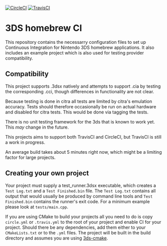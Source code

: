 [![CircleCI](https://circleci.com/gh/ahoischen/3ds-homebrew-ci.svg?style=svg)](https://circleci.com/gh/ahoischen/3ds-homebrew-ci)
[![TravisCI](https://travis-ci.org/ahoischen/3ds-homebrew-ci.svg?branch=master)](https://travis-ci.org/ahoischen/3ds-homebrew-ci)
# 3DS homebrew CI
This repository contains the necessarry configuration files to set up Continuous
Integration for Nintendo 3DS homebrew applications. It also includes an example
project which is also used for testing provider compatibility.

## Compatibility
This project supports .3dsx natively and attempts to support .cia by testing
the corresponding .cci, though differences in functionality are not clear.

Because testing is done in citra all tests are limited by citra's emulation
accuracy. Tests should therefore occasionally be run on actual hardware and
disabled for citra tests. This would be done via tagging the tests.

There is no unit testing framework for the 3ds that is known to work yet. This
*may* change in the future.

This projects aims to support both TravisCI and CircleCI, but TravisCI is still
a work in progress.

An average build takes about 5 minutes right now, which might be a limiting
factor for large projects.

## Creating your own project
Your project must supply a test_runner.3dsx executable, which creates a
`Test Log.txt` and a `Test Finished.bin` file. The `Test Log.txt` contains
all output that would usually be produced by command line tools and
`Test Finished.bin` contains the runner's exit code. For a minimum example
please look at `tests/main.cpp`. 

If you are using CMake to build your projects all you need to do is copy
`circle.yml` or `.travis.yml` to the root of your project and enable CI for
your project. Should there be any dependencies, add them either to your 
`CMakeLists.txt` or to the `.yml` files. The project will be built in the
build directory and assumes you are using
[3ds-cmake](https://github.com/Lectem/3ds-cmake).